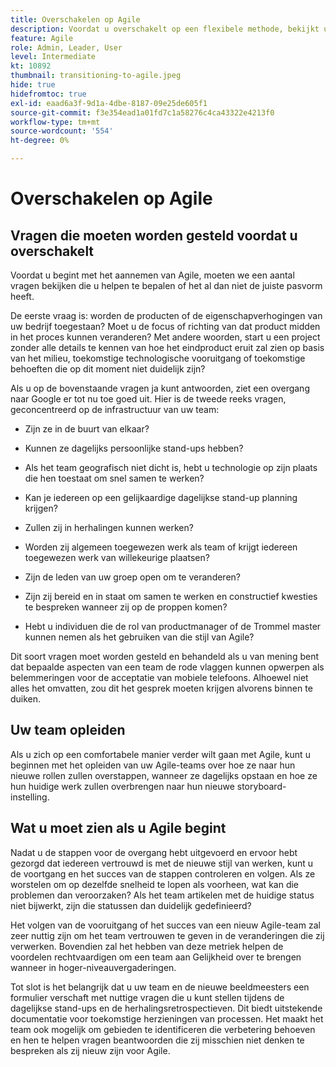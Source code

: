 ```yaml
---
title: Overschakelen op Agile
description: Voordat u overschakelt op een flexibele methode, bekijkt u enkele adviezen en vragen die u moet stellen.
feature: Agile
role: Admin, Leader, User
level: Intermediate
kt: 10892
thumbnail: transitioning-to-agile.jpeg
hide: true
hidefromtoc: true
exl-id: eaad6a3f-9d1a-4dbe-8187-09e25de605f1
source-git-commit: f3e354ead1a01fd7c1a58276c4ca43322e4213f0
workflow-type: tm+mt
source-wordcount: '554'
ht-degree: 0%

---
```


# Overschakelen op Agile

## Vragen die moeten worden gesteld voordat u overschakelt

Voordat u begint met het aannemen van Agile, moeten we een aantal vragen bekijken die u helpen te bepalen of het al dan niet de juiste pasvorm heeft.

De eerste vraag is: worden de producten of de eigenschapverhogingen van uw bedrijf toegestaan? Moet u de focus of richting van dat product midden in het proces kunnen veranderen? Met andere woorden, start u een project zonder alle details te kennen van hoe het eindproduct eruit zal zien op basis van het milieu, toekomstige technologische vooruitgang of toekomstige behoeften die op dit moment niet duidelijk zijn?

Als u op de bovenstaande vragen ja kunt antwoorden, ziet een overgang naar Google er tot nu toe goed uit. Hier is de tweede reeks vragen, geconcentreerd op de infrastructuur van uw team:

* Zijn ze in de buurt van elkaar?

* Kunnen ze dagelijks persoonlijke stand-ups hebben?

* Als het team geografisch niet dicht is, hebt u technologie op zijn plaats die hen toestaat om snel samen te werken?

* Kan je iedereen op een gelijkaardige dagelijkse stand-up planning krijgen?

* Zullen zij in herhalingen kunnen werken?

* Worden zij algemeen toegewezen werk als team of krijgt iedereen toegewezen werk van willekeurige plaatsen?

* Zijn de leden van uw groep open om te veranderen?

* Zijn zij bereid en in staat om samen te werken en constructief kwesties te bespreken wanneer zij op de proppen komen?

* Hebt u individuen die de rol van productmanager of de Trommel master kunnen nemen als het gebruiken van die stijl van Agile?


Dit soort vragen moet worden gesteld en behandeld als u van mening bent dat bepaalde aspecten van een team de rode vlaggen kunnen opwerpen als belemmeringen voor de acceptatie van mobiele telefoons. Alhoewel niet alles het omvatten, zou dit het gesprek moeten krijgen alvorens binnen te duiken.


## Uw team opleiden

Als u zich op een comfortabele manier verder wilt gaan met Agile, kunt u beginnen met het opleiden van uw Agile-teams over hoe ze naar hun nieuwe rollen zullen overstappen, wanneer ze dagelijks opstaan en hoe ze hun huidige werk zullen overbrengen naar hun nieuwe storyboard-instelling.


## Wat u moet zien als u Agile begint

Nadat u de stappen voor de overgang hebt uitgevoerd en ervoor hebt gezorgd dat iedereen vertrouwd is met de nieuwe stijl van werken, kunt u de voortgang en het succes van de stappen controleren en volgen. Als ze worstelen om op dezelfde snelheid te lopen als voorheen, wat kan die problemen dan veroorzaken? Als het team artikelen met de huidige status niet bijwerkt, zijn die statussen dan duidelijk gedefinieerd?

Het volgen van de vooruitgang of het succes van een nieuw Agile-team zal zeer nuttig zijn om het team vertrouwen te geven in de veranderingen die zij verwerken. Bovendien zal het hebben van deze metriek helpen de voordelen rechtvaardigen om een team aan Gelijkheid over te brengen wanneer in hoger-niveauvergaderingen.

Tot slot is het belangrijk dat u uw team en de nieuwe beeldmeesters een formulier verschaft met nuttige vragen die u kunt stellen tijdens de dagelijkse stand-ups en de herhalingsretrospectieven. Dit biedt uitstekende documentatie voor toekomstige herzieningen van processen. Het maakt het team ook mogelijk om gebieden te identificeren die verbetering behoeven en hen te helpen vragen beantwoorden die zij misschien niet denken te bespreken als zij nieuw zijn voor Agile.
